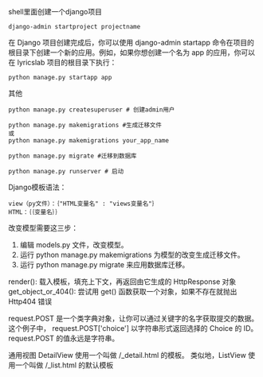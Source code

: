 shell里面创建一个django项目
```
django-admin startproject projectname
```
在 Django 项目创建完成后，你可以使用 django-admin startapp 命令在项目的根目录下创建一个新的应用。例如，如果你想创建一个名为 app 的应用，你可以在 lyricslab 项目的根目录下执行：
```
python manage.py startapp app
```
其他
```
python manage.py createsuperuser # 创建admin用户

python manage.py makemigrations #生成迁移文件
或
python manage.py makemigrations your_app_name

python manage.py migrate #迁移到数据库

python manage.py runserver # 启动
```


Django模板语法：
```
view（py文件）：｛"HTML变量名" : "views变量名"｝
HTML：｛｛变量名｝｝
```

改变模型需要这三步：
1. 编辑 models.py 文件，改变模型。
2. 运行 python manage.py makemigrations 为模型的改变生成迁移文件。
3. 运行 python manage.py migrate 来应用数据库迁移。

render(): 载入模板，填充上下文，再返回由它生成的 HttpResponse 对象
get_object_or_404(): 尝试用 get() 函数获取一个对象，如果不存在就抛出 Http404 错误

request.POST 是一个类字典对象，让你可以通过关键字的名字获取提交的数据。 这个例子中， request.POST['choice'] 以字符串形式返回选择的 Choice 的 ID。 request.POST 的值永远是字符串。

通用视图 DetailView 使用一个叫做 <app name>/<model name>_detail.html 的模板。
类似地，ListView 使用一个叫做 <app name>/<model name>_list.html 的默认模板
